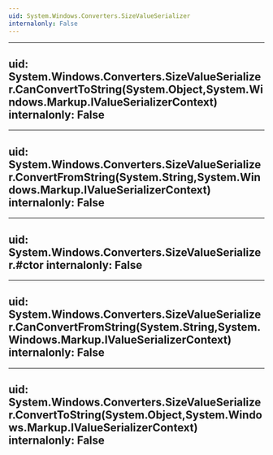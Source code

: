 ```yaml
---
uid: System.Windows.Converters.SizeValueSerializer
internalonly: False
---
```


---
uid: System.Windows.Converters.SizeValueSerializer.CanConvertToString(System.Object,System.Windows.Markup.IValueSerializerContext)
internalonly: False
---

---
uid: System.Windows.Converters.SizeValueSerializer.ConvertFromString(System.String,System.Windows.Markup.IValueSerializerContext)
internalonly: False
---

---
uid: System.Windows.Converters.SizeValueSerializer.#ctor
internalonly: False
---

---
uid: System.Windows.Converters.SizeValueSerializer.CanConvertFromString(System.String,System.Windows.Markup.IValueSerializerContext)
internalonly: False
---

---
uid: System.Windows.Converters.SizeValueSerializer.ConvertToString(System.Object,System.Windows.Markup.IValueSerializerContext)
internalonly: False
---
